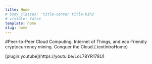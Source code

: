 ```yaml
---
title: Home
# body_classes: 'title-center title-h1h2'
# visible: false
template: home
slug: home
---
```


#Peer-to-Peer Cloud Computing, Internet of Things, and eco-friendly cryptocurrency mining. Conquer the Cloud.{.textIntroHome}
<!-- #Welcome to OptDyn™, makers of Subutai™, the world’s first intelligent blockchain-driven, Peer-to-Peer Cloud and IoT computing platform, and the energy-efficient “green” broadband Cloud router and open hardware IoT gateway that serves as a plug-and-play cryptocurrency wallet and mining device. {.textIntroHome} -->

<div class="videoContainer" markdown="1">
[plugin:youtube](https://youtu.be/LoL78YR178U)
</div>

<!-- ##Subutai™ is the world’s first intelligent blockchain-driven, P2P Cloud Computing platform that brings IoT and energy-efficient cryptocurrency mining for everyone.{.textIntroHome} -->
